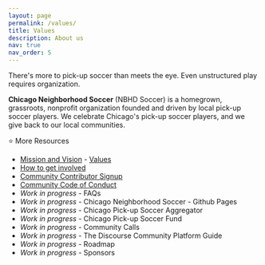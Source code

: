 ```yaml
---
layout: page
permalink: /values/
title: Values
description: About us
nav: true
nav_order: 5
---
```


There's more to pick-up soccer than meets the eye. Even unstructured play requires organization. 

**Chicago Neighborhood Soccer** (NBHD Soccer) is a homegrown, grassroots, nonprofit organization founded and driven by local pick-up soccer players. We celebrate Chicago's pick-up soccer players, and we give back to our local communities.


⭐️ More Resources
- [Mission and Vision](https://openfutbol.github.io/ADparedes/NBHDsoccer#-%EF%B8%8F-mission-)
-️ [Values](https://github.com/ADparedes/NBHDsoccer#-%EF%B8%8F-values-)
- [How to get involved](https://github.com/ADparedes/NBHDsoccer#-%EF%B8%8F-how-to-get-involved-)
- [Community Contributor Signup](https://docs.google.com/forms/d/18c6h3QUnWgfAu97f5767hQNEqfUNeE8Fwv5MiS8mGdk/viewform?edit_requested=true)
- [Community Code of Conduct](https://github.com/OpenFutbol/chicago-neighborhood-soccer/blob/main/CODE_OF_CONDUCT.md)
- *Work in progress* - FAQs
- *Work in progress* - Chicago Neighborhood Soccer - Github Pages
- *Work in progress* - Chicago Pick-up Soccer Aggregator 
- *Work in progress* - Chicago Pick-up Soccer Fund
- *Work in progress* - Community Calls
- *Work in progress* - The Discourse Community Platform Guide
- *Work in progress* - Roadmap  
- *Work in progress* - Sponsors

